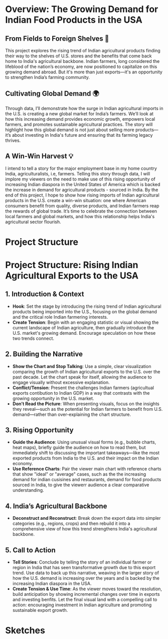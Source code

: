 # Overview: The Growing Demand for Indian Food Products in the USA

## From Fields to Foreign Shelves 🌾

This project explores the rising trend of Indian agricultural products finding their way to the shelves of U.S. stores and the benefits that come back home to India's agricultural backbone. Indian farmers, long considered the lifeblood of the nation’s economy, are now positioned to capitalize on this growing demand abroad. But it's more than just exports—it's an opportunity to strengthen India’s farming community.

## Cultivating Global Demand 🌍

Through data, I’ll demonstrate how the surge in Indian agricultural imports in the U.S. is creating a new global market for India’s farmers. We’ll look at how this increasing demand provides economic growth, empowers local farmers, and promotes sustainable agricultural practices. The story will highlight how this global demand is not just about selling more products—it’s about investing in India's future and ensuring that its farming legacy thrives.

## A Win-Win Harvest 💡

I intend to tell a story for the major employment base in my home country India, agriculturalists, i.e, farmers. Telling this story through data, I will implore my viewers on the need to make use of this rising opportunity of increasing Indian diaspora in the United States of America which is backed the increase in demand for agricultural products - sourced in India. By the end of this project, I hope to show how rising imports of Indian agricultural products in the U.S. create a win-win situation: one where American consumers benefit from quality, diverse products, and Indian farmers reap the rewards of global trade. It’s time to celebrate the connection between local farmers and global markets, and how this relationship helps India's agricultural sector flourish.

# Project Structure

# Project Structure: Rising Indian Agricultural Exports to the USA

## 1. Introduction & Context
- **Hook**: Set the stage by introducing the rising trend of Indian agricultural products being imported into the U.S., focusing on the global demand and the critical role Indian farmering interests.
- **Create Tension**: Begin with an engaging statistic or visual showing the current landscape of Indian agriculture, then gradually introduce the U.S. market's growing demand. Encourage speculation on how these two trends connect.

## 2. Building the Narrative
- **Show the Chart and Stop Talking**: Use a simple, clear visualization comparing the growth of Indian agricultural exports to the U.S. over the past decade. Let the chart speak for itself, allowing the audience to engage visually without excessive explanation.
- **Conflict/Tension**: Present the challenges Indian farmers (agricultual exports contibution to Indian GDP) in a way that contrasts with the growing opportunity in the U.S. market.
- **Don’t Read the Picture**: When presenting visuals, focus on the insights they reveal—such as the potential for Indian farmers to benefit from U.S. demand—rather than over-explaining the chart structure.

## 3. Rising Opportunity
- **Guide the Audience**: Using unusual visual forms (e.g., bubble charts, heat maps), briefly guide the audience on how to read them, but immediately shift to discussing the important takeaways—like the most exported products from India to the U.S. and their impact on the Indian economy.
- **Use Reference Charts**: Pair the viewer main chart with reference charts that show "ideal" or "average" cases, such as the the increasing demand for indian cusisines and restaurants, demand for food products sourced in India, to give the viewerr audience a clear comparative understanding.

## 4. India’s Agricultural Backbone
- **Deconstruct and Reconstruct**: Break down the export data into simpler categories (e.g., regions, crops) and then rebuild it into a comprehensive view of how this trend strengthens India's agricultural backbone.

## 5. Call to Action
- **Tell Stories**: Conclude by telling the story of an individual farmer or region in India that has seen transformative growth due to this export trend. Use data to back up this narrative, weaving in the larger story of how the U.S. demand is increasing over the years and is backed by the increasing Indian diaspora in the USA.
- **Create Tension & Use Time**: As the viewer moves toward the resolution, build anticipation by showing incremental changes over time in exports and investing benfits. Let the final visual land with a compelling call to action: encouraging investment in Indian agriculture and promoting sustainable export growth.

# Sketches






